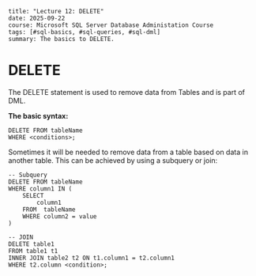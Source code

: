```
title: "Lecture 12: DELETE"
date: 2025-09-22
course: Microsoft SQL Server Database Administation Course
tags: [#sql-basics, #sql-queries, #sql-dml]
summary: The basics to DELETE.
```
# DELETE

The DELETE statement is used to remove data from Tables and is part of DML.

**The basic syntax:**
```
DELETE FROM tableName
WHERE <conditions>;
```

Sometimes it will be needed to remove data from a table based on data in another table. This can be achieved by using a subquery or join:
```
-- Subquery
DELETE FROM tableName
WHERE column1 IN (
    SELECT
        column1
    FROM  tableName
    WHERE column2 = value
)
```
```
-- JOIN
DELETE table1 
FROM table1 t1
INNER JOIN table2 t2 ON t1.column1 = t2.column1
WHERE t2.column <condition>;
```